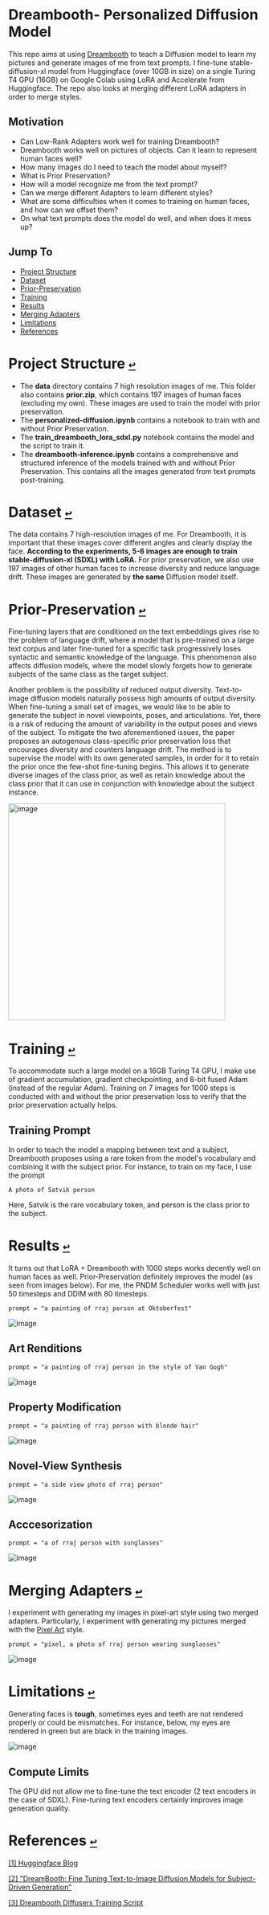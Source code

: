 # Dreambooth- Personalized Diffusion Model
This repo aims at using [Dreambooth](https://dreambooth.github.io/) to teach a Diffusion model to learn my pictures and generate images of me from text prompts. I fine-tune stable-diffusion-xl model from Huggingface (over 10GB in size) on a single Turing T4 GPU (16GB) on Google Colab using LoRA and Accelerate from Huggingface. The repo also looks at merging different LoRA adapters in order to merge styles.

## Motivation 
- Can Low-Rank Adapters work well for training Dreambooth?
- Dreambooth works well on pictures of objects. Can it learn to represent human faces well?
- How many images do I need to teach the model about myself?
- What is Prior Preservation?
- How will a model recognize me from the text prompt?
- Can we merge different Adapters to learn different styles?
- What are some difficulties when it comes to training on human faces, and how can we offset them?
- On what text prompts does the model do well, and when does it mess up?


## Jump To
* <a id="jumpto"></a> [Project Structure](#project-structure-)
* <a id="jumpto"></a> [Dataset](#dataset-)
* <a id="jumpto"></a> [Prior-Preservation](#prior-preservation-)
* <a id="jumpto"></a> [Training](#training-)
* <a id="jumpto"></a> [Results](#results-)
* <a id="jumpto"></a> [Merging Adapters](#merging-adapters-)
* <a id="jumpto"></a> [Limitations](#limitations-)
* <a id="jumpto"></a> [References](#references-)

# Project Structure [`↩`](#jumpto)
- The **data** directory contains 7 high resolution images of me. This folder also contains **prior.zip**, which contains 197 images of human faces (excluding my own). These images are used to train the model with prior preservation.
- The **personalized-diffusion.ipynb** contains a notebook to train with and without Prior Preservation. 
- The **train_dreambooth_lora_sdxl.py** notebook contains the model and the script to train it.
- The **dreambooth-inference.ipynb** contains a comprehensive and structured inference of the models trained with and without Prior Preservation. This contains all the images generated from text prompts post-training.


# Dataset [`↩`](#jumpto)
The data contains 7 high-resolution images of me. For Dreambooth, it is important that these images cover different angles and clearly display the face. **According to the experiments, 5-6 images are enough to train stable-diffusion-xl (SDXL) with LoRA.**  For prior preservation, we also use 197 images of other human faces to increase diversity and reduce language drift. These images are generated by **the same** Diffusion model itself.

# Prior-Preservation [`↩`](#jumpto)
Fine-tuning layers that are conditioned on the text embeddings gives rise to the problem of language drift, where a model that is pre-trained on a large text corpus and later fine-tuned for a specific task progressively loses syntactic and semantic knowledge of the language. This phenomenon also affects diffusion models, where the model slowly forgets how to generate subjects of the same class as the target subject.

Another problem is the possibility of reduced output diversity. Text-to-image diffusion models naturally possess high amounts of output diversity. When fine-tuning a small set of images, we would like to be able to generate the subject in novel viewpoints, poses, and articulations. Yet, there is a risk of reducing the amount of variability in the output poses and views of the subject.
To mitigate the two aforementioned issues, the paper proposes an autogenous class-specific prior preservation loss that encourages diversity and counters language drift. The method is to supervise the model with its own generated samples, in order for it to retain the prior once the few-shot fine-tuning begins. This allows it to generate diverse images of the class prior, as well as retain knowledge about the class prior that it can use in conjunction with knowledge about the subject instance.

<img width="432" alt="image" src="https://github.com/satvikkk/dreambooth/assets/57042606/63784b44-dc48-4c8f-b1fd-9fd03698dd83">


# Training [`↩`](#jumpto)
To accommodate such a large model on a 16GB Turing T4 GPU, I make use of gradient accumulation, gradient checkpointing, and 8-bit fused Adam (instead of the regular Adam). Training on 7 images for 1000 steps is conducted with and without the prior preservation loss to verify that the prior preservation actually helps. 

## Training Prompt 
In order to teach the model a mapping between text and a subject, Dreambooth proposes using a rare token from the model's vocabulary and combining it with the subject prior. For instance, to train on my face, I use the prompt

```
A photo of Satvik person
```

Here, Satvik is the rare vocabulary token, and person is the class prior to the subject.


# Results [`↩`](#jumpto)
 
It turns out that LoRA + Dreambooth with 1000 steps works decently well on human faces as well. Prior-Preservation definitely improves the model (as seen from images below). For me, the PNDM Scheduler works well with just 50 timesteps and DDIM with 80 timesteps. 

```
prompt = "a painting of rraj person at Oktoberfest"
```

![image]((https://github.com/satvikkk/dreambooth/assets/58619255/d03ddfc5-dca0-4b93-827d-f9119f2c70a9))

## Art Renditions
```
prompt = "a painting of rraj person in the style of Van Gogh"
```
![image](https://github.com/rajlm10/dreambooth_lora_merging/assets/57042606/9ac1efc8-0a80-4d20-ad46-a3e40cc48bec)

## Property Modification
```
prompt = "a painting of rraj person with blonde hair"
```
![image](https://github.com/rajlm10/dreambooth_lora_merging/assets/57042606/90ce1e46-c89c-40fd-81d5-dbe886264c23)

## Novel-View Synthesis
```
prompt = "a side view photo of rraj person"
```
![image](https://github.com/rajlm10/dreambooth_lora_merging/assets/57042606/9d077d23-1800-42fb-a2ea-edf0c4fa8d6c)

## Acccesorization
```
prompt = "a of rraj person with sunglasses"
```

![image](https://github.com/rajlm10/dreambooth_lora_merging/assets/57042606/d56dd447-902a-44a1-99c6-3ef7d3f4e720)

# Merging Adapters [`↩`](#jumpto)
I experiment with generating my images in pixel-art style using two merged adapters. Particularly, I experiment with generating my pictures merged with the [Pixel Art](https://huggingface.co/nerijs/pixel-art-xl) style.

```
prompt = "pixel, a photo of rraj person wearing sunglasses"
```
![image](https://github.com/rajlm10/dreambooth_lora_merging/assets/57042606/72e3039d-1c60-46ef-9108-38447397473a)

 


# Limitations [`↩`](#jumpto)
Generating faces is **tough**, sometimes eyes and teeth are not rendered properly or could be mismatches. For instance, below, my eyes are rendered in green but are black in the training images.

![image](https://github.com/rajlm10/dreambooth_lora_merging/assets/57042606/a50fc682-5f7f-4183-9680-5fd28d610915)



## Compute Limits
The GPU did not allow me to fine-tune the text encoder (2 text encoders in the case of SDXL). Fine-tuning text encoders certainly improves image generation quality.


# References [`↩`](#jumpto)
[[1] Huggingface Blog](https://huggingface.co/blog/dreambooth) 

[[2] "DreamBooth: Fine Tuning Text-to-Image Diffusion Models for Subject-Driven Generation" ](https://arxiv.org/abs/2208.12242)

[[3] Dreambooth Diffusers Training Script](https://github.com/huggingface/diffusers/blob/main/examples/dreambooth/train_dreambooth_lora_sdxl.py)
